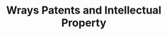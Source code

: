---
name: wrays
title: Wrays Patents and Intellectual Property
period: Apr 2016
desc: Wrays is a boutique intellectual property law and patent firm.
my_role: I was a graduate clerk.
outcomes: I generally conducted research on copyright licensing, use of trade
          marks and misleading and deceptive conduct.
          I also helped to prepare defence submissions in a Supreme Court
          action.
---